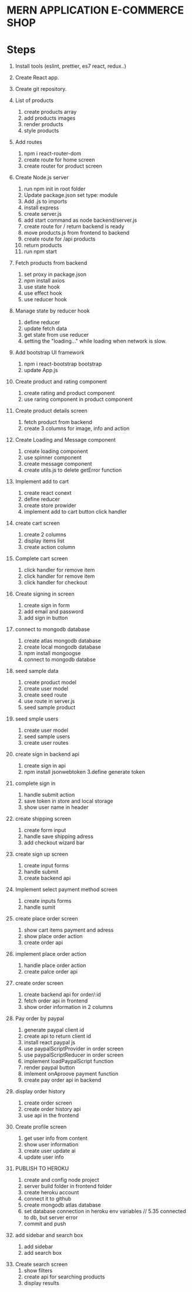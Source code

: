 # MERN APPLICATION E-COMMERCE SHOP

# Steps

1. Install tools (eslint, prettier, es7 react, redux..)
2. Create React app.
3. Create git repository.

4. List of products

   1. create products array
   2. add products images
   3. render products
   4. style products

5. Add routes

   1. npm i react-router-dom
   2. create route for home screen
   3. create router for product screen

6. Create Node.js server

   1. run npm init in root folder
   2. Update package.json set type: module
   3. Add .js to imports
   4. install express
   5. create server.js
   6. add start command as node backend/server.js
   7. create route for / return backend is ready
   8. move products.js from frontend to backend
   9. create route for /api products
   10. return products
   11. run npm start

7. Fetch products from backend

   1. set proxy in package.json
   2. npm install axios
   3. use state hook
   4. use effect hook
   5. use reducer hook

8. Manage state by reducer hook

   1. define reducer
   2. update fetch data
   3. get state from use reducer
   4. setting the "loading..." while loading when network is slow.

9. Add bootstrap UI framework

   1. npm i react-bootstrap bootstrap
   2. update App.js

10. Create product and rating component

    1. create rating and product component
    2. use raring component in product component

11. Create product details screen

    1. fetch product from backend
    2. create 3 columns for image, info and action

12. Create Loading and Message component

    1. create loading component
    2. use spinner component
    3. create message component
    4. create utils.js to delete getError function

13. Implement add to cart

    1. create react conext
    2. define reducer
    3. create store prowider
    4. implement add to cart button click handler

14. create cart screen
    1. create 2 columns
    2. display items list
    3. create action column

<!-- !!cart screen doesnt work properly : -->

<!-- Warning: Each child in a list should have a unique "key" prop. Check the render method of `CartScreen`
 SHOWS ONLY LAST ITEM FROM CART LIST NOT ALL OF THEM WHEN YOU BUY DIFFERENT ITEMS. unique key is defined in line 35 isnt it? So i have no idea how to fix this. i guess code is ok, HELP NEEDED. CANT FIGURE IT OUT ON MY OWN.

What i tried:

      1.  change the version of react-bootstrap, router-dom etc.. didnt help
      2.  rewrite the whole <ListGroup> section. didnt help
      3.  checked the WHOLE code for typos. Probably no typos, but who knows. -->

15. Complete cart screen

    1. click handler for remove item
    2. click handler for remove item
    3. click handler for checkout

16. Create signing in screen

    1. create sign in form
    2. add email and password
    3. add sign in button

17. connect to mongodb database

    1. create atlas mongodb database
    2. create local mongodb database
    3. npm install mongoogse
    4. connect to mongodb databse

18. seed sample data
    1. create product model
    2. create user model
    3. create seed route
    4. use route in server.js
    5. seed sample product

<!-- IMPORTANT to run locally mongodb you have to open cmd , go to mongodb direcory find bin directory and run mongod. Then go to backend directory and run script. npm run start-mongo.
i wrote script in package.json "start-mongo": "cd/ d/ **mongodb path**mongo.exe" then run compass and then it works. -->

19. seed smple users

    1. create user model
    2. seed sample users
    3. create user routes

20. create sign in backend api

    1. create sign in api
    2. npm install jsonwebtoken
       3.define generate token

21. complete sign in

    1. handle submit action
    2. save token in store and local storage
    3. show user name in header

22. create shipping screen

    1. create form input
    2. handle save shipping adress
    3. add checkout wizard bar

23. create sign up screen

    1. create input forms
    2. handle submit
    3. create backend api

24. Implement select payment method screen

    1. create inputs forms
    2. handle sumit

25. create place order screen

    1. show cart items payment and adress
    2. show place order action
    3. create order api

26. implement place order action

    1. handle place order action
    2. create palce order api

27. create order screen

    1. create backend api for order/:id
    2. fetch order api in frontend
    3. show order information in 2 columns

28. Pay order by paypal

    1. generate paypal client id
    2. create api to return client id
    3. install react paypal js
    4. use paypalScriptProvider in order screen
    5. use paypalScriptReducer in order screen
    6. implement loadPaypalScript function
    7. render paypal button
    8. imlement onAproove payment function
    9. create pay order api in backend

29. display order history

    1. create order screen
    2. create order history api
    3. use api in the frontend

30. Create profile screen

    1. get user info from content
    2. show user information
    3. create user update ai
    4. update user info

31. PUBLISH TO HEROKU

    1. create and config node project
    2. server build folder in frontend folder
    3. create heroku account
    4. connect it to github
    5. create mongodb atlas database
    6. set database connection in heroku env variables // 5.35 connected to db, but server error
    7. commit and push

    <!-- problem with deploying to heroku. cant figure it out which database i can use to make it works.
    this i use now looks that is somehow ok, but we will see what will be in the future work... -->

32. add sidebar and search box

    1. add sidebar
    2. add search box

<!-- lesson33 stucked. not deployed. cant go from shipping to the next section. it works only when i refresh the page. strange
the script in root package.json would be:

cd backend && npm install && cd .. && cd frontend && npm install &&npm run build thats works for me instead of this cd backend && npm install && cd ../frontend && npm install &&npm run build.  -->

33. Create search screen
    1. show filters
    2. create api for searching products
    3. display results

